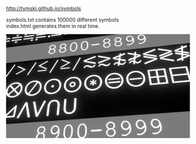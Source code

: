 <http://tymski.github.io/symbols>

symbols.txt contains 100000 different symbols  
index.html generates them in real time.

![Fancy symbols graphics](./symbols.jpg)